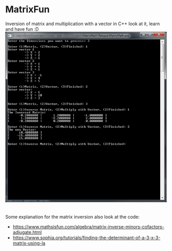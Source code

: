 # MatrixFun
Inversion of matrix and multiplication with a vector in C++
look at it, learn and have fun :D<br>
[![Sample console output](https://raw.githubusercontent.com/Speedi13/MatrixFun/master/SampleOutput.png)](https://raw.githubusercontent.com/Speedi13/MatrixFun/master/SampleOutput.png)<br>
<br>
<br>
Some explanation for the matrix inversion also look at the code:<br>
* https://www.mathsisfun.com/algebra/matrix-inverse-minors-cofactors-adjugate.html<br>
* https://www.sophia.org/tutorials/finding-the-determinant-of-a-3-x-3-matrix-using-la<br>
